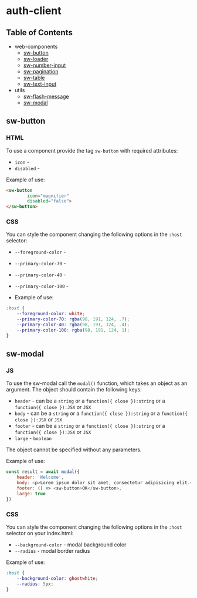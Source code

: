 # auth-client

## Table of Contents

- web-components
    - [sw-button](#sw-button)
    - [sw-loader](#sw-loader)
    - [sw-number-input](#sw-number-input)
    - [sw-pagination](#sw-pagination)
    - [sw-table](#sw-table)
    - [sw-text-input](#sw-text-input)
- utils
    - [sw-flash-message](#sw-flash-message)
    - [sw-modal](#sw-modal)

<a name="sw-button"></a>

## sw-button

### HTML

To use a component provide the tag `sw-button` with required attributes:

- `icon` -
- `disabled` -

Example of use:

```html
<sw-button
        icon="magnifier"
        disabled="false">
</sw-button>
```

### CSS

You can style the component changing the following options in the `:host` selector:

- `--foreground-color` -
- `--primary-color-70` -
- `--primary-color-40` -
- `--primary-color-100` -


- Example of use:

```css
:host {
    --foreground-color: white;
    --primary-color-70: rgba(98, 191, 124, .7);
    --primary-color-40: rgba(98, 191, 124, .4);
    --primary-color-100: rgba(98, 191, 124, 1);
}
```

<a name="sw-modal"></a>

## sw-modal

### JS

To use the sw-modal call the `modal()` function, which takes an object as an argument. The object should contain the
following keys:

- `header` - can be a `string` or a `function({ close }):string` or a `function({ close }):JSX` or `JSX`
- `body` - can be a `string` or a `function({ close }):string` or a `function({ close }):JSX` or `JSX`
- `footer` - can be a `string` or a `function({ close }):string` or a `function({ close }):JSX` or `JSX`
- `large` - `boolean`

The object cannot be specified without any parameters.

Example of use:

```js
const result = await modal({
    header: 'Welcome',
    body: <p>Lorem ipsum dolor sit amet, consectetur adipisicing elit.</p>,
    footer: () => <sw-button>OK</sw-button>,
    large: true
})
```

### CSS

You can style the component changing the following options in the `:host` selector on your index.html:

- `--background-color` - modal background color
- `--radius` - modal border radius

Example of use:

```css
:host {
    --background-color: ghostwhite;
    --radius: 5px;
}
```
